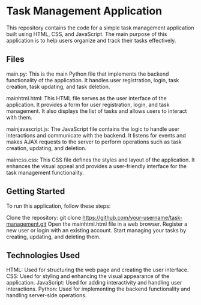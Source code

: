 # Task Management Application
This repository contains the code for a simple task management application built using HTML, CSS, and JavaScript. The main purpose of this application is to help users organize and track their tasks effectively.

## Files
main.py: This is the main Python file that implements the backend functionality of the application. It handles user registration, login, task creation, task updating, and task deletion.

mainhtml.html: This HTML file serves as the user interface of the application. It provides a form for user registration, login, and task management. It also displays the list of tasks and allows users to interact with them.

mainjavascript.js: The JavaScript file contains the logic to handle user interactions and communicate with the backend. It listens for events and makes AJAX requests to the server to perform operations such as task creation, updating, and deletion.

maincss.css: This CSS file defines the styles and layout of the application. It enhances the visual appeal and provides a user-friendly interface for the task management functionality.

## Getting Started
To run this application, follow these steps:

Clone the repository: git clone https://github.com/your-username/task-management.git
Open the mainhtml.html file in a web browser.
Register a new user or login with an existing account.
Start managing your tasks by creating, updating, and deleting them.

## Technologies Used
HTML: Used for structuring the web page and creating the user interface.
CSS: Used for styling and enhancing the visual appearance of the application.
JavaScript: Used for adding interactivity and handling user interactions.
Python: Used for implementing the backend functionality and handling server-side operations.
